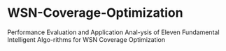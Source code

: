 # WSN-Coverage-Optimization
Performance Evaluation and Application Anal-ysis of Eleven Fundamental Intelligent Algo-rithms for WSN Coverage Optimization
